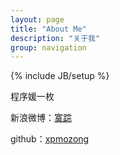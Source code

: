 ```yaml
---
layout: page
title: "About Me"
description: "关于我"
group: navigation
---
```

{% include JB/setup %}

<p>程序媛一枚</p>
<p>新浪微博：<a href="http://weibo.com/xpmozong" target="_blank">寞踪</a></p>
<p>github：<a href="https://github.com/xpmozong" target="_blank">xpmozong</a></p>